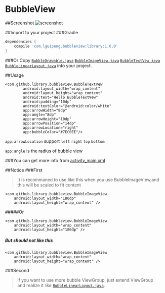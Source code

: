 # BubbleView

##Screenshot
![screenshot](https://github.com/lguipeng/BubbleView/blob/master/screenshot/screenshot.png)

##Import to your project
###Gradle
```groovy
dependencies {
    compile 'com.lguipeng.bubbleview:library:1.0.0'
}
```
###Or
Copy [`BubbleDrawable.java`](https://github.com/lguipeng/BubbleView/blob/master/library/src/main/java/com/github/library/bubbleview/BubbleDrawable.java) [`BubbleImageView.java`](https://github.com/lguipeng/BubbleView/blob/master/library/src/main/java/com/github/library/bubbleview/BubbleImageView.java)  [`BubbleTextVew.java`](https://github.com/lguipeng/BubbleView/blob/master/library/src/main/java/com/github/library/bubbleview/BubbleTextVew.java) [`BubbleLinearLayout.java`](https://github.com/lguipeng/BubbleView/blob/master/library/src/main/java/com/github/library/bubbleview/BubbleLinearLayout.java) into your project.

##Usage
```
<com.github.library.bubbleview.BubbleTextVew
        android:layout_width="wrap_content"
        android:layout_height="wrap_content"
        android:text="Hello BubbleTextVew"
        android:padding="10dp"
        android:textColor="@android:color/white"
        app:arrowWidth="8dp"
        app:angle="8dp"
        app:arrowHeight="10dp"
        app:arrowPosition="14dp"
        app:arrowLocation="right"
        app:bubbleColor="#7EC0EE"/>
```
`app:arrowLocation` support `left` `right` `top` `bottom`

`app:angle` is the radius of bubble view

###You can get more info from [activity_main.xml](https://github.com/lguipeng/BubbleView/blob/master/app/src/main/res/layout/activity_main.xml)

##Notice
###First
> It is recommaned to use like this when you use BubbleImageView,and this will be scaled to fit content

```
<com.github.library.bubbleview.BubbleImageView
    android:layout_width="180dp"
    android:layout_height="wrap_content" />
```
#####Or
```
<com.github.library.bubbleview.BubbleImageView
    android:layout_width="wrap_content"
    android:layout_height="180dp" />
```
##### But should not like this
```
<com.github.library.bubbleview.BubbleImageView
    android:layout_width="wrap_content"
    android:layout_height="wrap_content" />
```
###Second
> if you want to use more bubble ViewGroup, just extend ViewGroup and realize it like [`BubbleLinearLayout.java`](https://github.com/lguipeng/BubbleView/blob/master/library/src/main/java/com/github/library/bubbleview/BubbleLinearLayout.java). 

